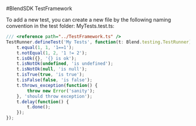 #BlendSDK TestFramework

To add a new test, you can create a new file by the following naming convention in the 
test folder: MyTests.test.ts:

```TypeScript
/// <reference path="../TestFramework.ts" />
TestRunner.defineTest('My Tests', function(t: Blend.testing.TestRunner) {
    t.equal(1, 1, '1==1');
    t.notEqual(1, 2, '1 != 2');
    t.isOk({}, '{} is ok');
    t.isNotOk(undefined, 'is undefined');
    t.isNotOk(null, 'is null');
    t.isTrue(true, 'is true');
    t.isFalse(false, 'is false');
    t.throws_exception(function() {
        throw new Error('sanity');
    }, 'should throw exception');
    t.delay(function() {
        t.done();
    });
});
```
